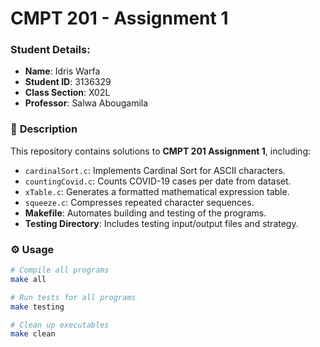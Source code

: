 # CMPT 201 - Assignment 1

### Student Details:
- **Name**: Idris Warfa  
- **Student ID**: 3136329  
- **Class Section**: X02L  
- **Professor**: Salwa Abougamila  

### 📜 **Description**  
This repository contains solutions to **CMPT 201 Assignment 1**, including:
- `cardinalSort.c`: Implements Cardinal Sort for ASCII characters.
- `countingCovid.c`: Counts COVID-19 cases per date from dataset.
- `xTable.c`: Generates a formatted mathematical expression table.
- `squeeze.c`: Compresses repeated character sequences.
- **Makefile**: Automates building and testing of the programs.
- **Testing Directory**: Includes testing input/output files and strategy.

### ⚙️ **Usage**  
```bash
# Compile all programs
make all

# Run tests for all programs
make testing

# Clean up executables
make clean



